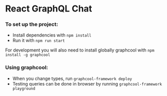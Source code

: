 # React GraphQL Chat

### To set up the project:  
 - Install dependencies with `npm install`  
 - Run it with `npm run start`

For development you will also need to install globally graphcool with `npm install -g graphcool` 

### Using graphcool:  
 - When you change types, run `graphcool-framework deploy`  
 - Testing queries can be done in browser by running `graphcool-framework playground`